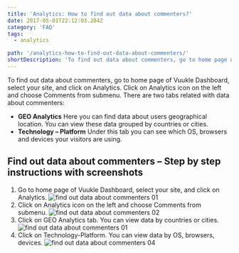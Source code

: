 ```yaml
---
title: 'Analytics: How to find out data about commenters?'
date: 2017-05-01T22:12:03.284Z
category: 'FAQ'
tags:
  - analytics

path: '/analytics-how-to-find-out-data-about-commenters/'
shortDescription: 'To find out data about commenters, go to home page of Vuukle Dashboard, select your site, and click on Analytics. Click on Analytics icon on the left and choose Comments from submenu.'
---
```


To find out data about commenters, go to home page of Vuukle Dashboard, select your site, and click on Analytics. Click on Analytics icon on the left and choose Comments from submenu. There are two tabs related with data about commenters:

- **GEO Analytics**
  Here you can find data about users geographical location. You can view these data grouped by countries or cities.
- **Technology – Platform**
  Under this tab you can see which OS, browsers and devices your visitors are using.

## Find out data about commenters – Step by step instructions with screenshots

1. Go to home page of Vuukle Dashboard, select your site, and click on Analytics.
   ![find out data about commenters 01](/img/analytics-how-to-find-out-data-about-commenters-img-1.png)
2. Click on Analytics icon on the left and choose Comments from submenu.
   ![find out data about commenters 02](/img/analytics-how-to-find-out-data-about-commenters-img-2.png)
3. Click on GEO Analytics tab. You can view data by countries or cities.
   ![find out data about commenters 01](/img/analytics-how-to-find-out-data-about-commenters-img-1.png)
4. Click on Technology-Platform. You can view data by OS, browsers, devices.
   ![find out data about commenters 04](/img/analytics-how-to-find-out-data-about-commenters-img-4.png)
